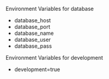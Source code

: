 Environment Variables for database

- database_host
- database_port
- database_name
- database_user
- database_pass

Environment Variables for development

- development=true
